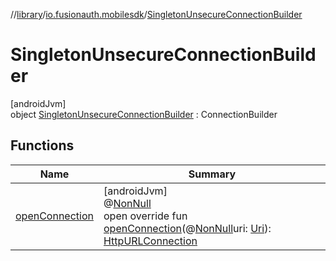//[library](../../../index.md)/[io.fusionauth.mobilesdk](../index.md)/[SingletonUnsecureConnectionBuilder](index.md)

# SingletonUnsecureConnectionBuilder

[androidJvm]\
object [SingletonUnsecureConnectionBuilder](index.md) : ConnectionBuilder

## Functions

| Name | Summary |
|---|---|
| [openConnection](index.md#291019166%2FFunctions%2F-435046686) | [androidJvm]<br>@[NonNull](https://developer.android.com/reference/kotlin/androidx/annotation/NonNull.html)<br>open override fun [openConnection](index.md#291019166%2FFunctions%2F-435046686)(@[NonNull](https://developer.android.com/reference/kotlin/androidx/annotation/NonNull.html)uri: [Uri](https://developer.android.com/reference/kotlin/android/net/Uri.html)): [HttpURLConnection](https://developer.android.com/reference/kotlin/java/net/HttpURLConnection.html) |